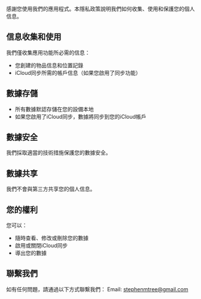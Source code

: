 # 隱私政策



感謝您使用我們的應用程式。本隱私政策說明我們如何收集、使用和保護您的個人信息。

## 信息收集和使用

我們僅收集應用功能所必需的信息：
- 您創建的物品信息和位置記錄
- iCloud同步所需的帳戶信息（如果您啟用了同步功能）

## 數據存儲

- 所有數據默認存儲在您的設備本地
- 如果您啟用了iCloud同步，數據將同步到您的iCloud帳戶

## 數據安全

我們採取適當的技術措施保護您的數據安全。

## 數據共享

我們不會與第三方共享您的個人信息。

## 您的權利

您可以：
- 隨時查看、修改或刪除您的數據
- 啟用或關閉iCloud同步
- 導出您的數據

## 聯繫我們

如有任何問題，請通過以下方式聯繫我們：
Email: stephenmtree@gmail.com 

<style>
    h1:first-of-type {
        display: none;
    }
</style>